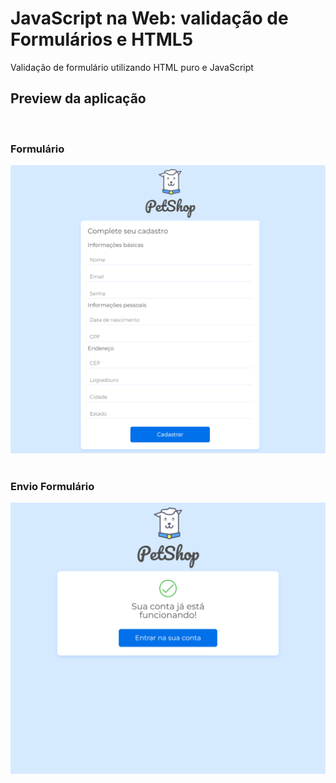 # JavaScript na Web: validação de Formulários e HTML5

<p>Validação de formulário utilizando HTML puro e JavaScript</p>

## Preview da aplicação
<br>

### Formulário
<img src="assets/img/preview.png">
<br> <br>

### Envio Formulário
<img src="assets/img/preview-form.png">

